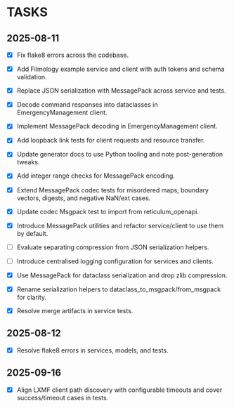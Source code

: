 # TASKS

## 2025-08-11
- [x] Fix flake8 errors across the codebase.
- [x] Add Filmology example service and client with auth tokens and schema validation.
- [x] Replace JSON serialization with MessagePack across service and tests.

- [x] Decode command responses into dataclasses in EmergencyManagement client.
- [x] Implement MessagePack decoding in EmergencyManagement client.
- [x] Add loopback link tests for client requests and resource transfer.
- [x] Update generator docs to use Python tooling and note post-generation tweaks.
- [x] Add integer range checks for MessagePack encoding.

- [x] Extend MessagePack codec tests for misordered maps, boundary vectors, digests, and negative NaN/ext cases.

- [x] Update codec Msgpack test to import from reticulum_openapi.
- [x] Introduce MessagePack utilities and refactor service/client to use them by default.
- [ ] Evaluate separating compression from JSON serialization helpers.
- [ ] Introduce centralised logging configuration for services and clients.

- [x] Use MessagePack for dataclass serialization and drop zlib compression.
- [x] Rename serialization helpers to dataclass_to_msgpack/from_msgpack for clarity.
- [x] Resolve merge artifacts in service tests.


## 2025-08-12
- [x] Resolve flake8 errors in services, models, and tests.


## 2025-09-16
- [x] Align LXMF client path discovery with configurable timeouts and cover success/timeout cases in tests.


